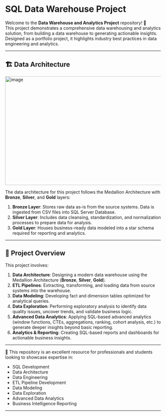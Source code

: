 # SQL Data Warehouse Project  
Welcome to the **Data Warehouse and Analytics Project** repository! 🚀  
This project demonstrates a comprehensive data warehousing and analytics solution, from building a data warehouse to generating actionable insights. Designed as a portfolio project, it highlights industry best practices in data engineering and analytics.  

---

## 🏗️ Data Architecture  
<img width="679" height="352" alt="image" src="https://github.com/user-attachments/assets/154415cf-8198-4f4b-a837-78b3b689fab9" />  

The data architecture for this project follows the Medallion Architecture with **Bronze**, **Silver**, and **Gold** layers:  

1. **Bronze Layer**: Stores raw data as-is from the source systems. Data is ingested from CSV files into SQL Server Database.  
2. **Silver Layer**: Includes data cleansing, standardization, and normalization processes to prepare data for analysis.  
3. **Gold Layer**: Houses business-ready data modeled into a star schema required for reporting and analytics.  

---

## 📖 Project Overview  

This project involves:  

1. **Data Architecture**: Designing a modern data warehouse using the Medallion Architecture (**Bronze**, **Silver**, **Gold**).  
2. **ETL Pipelines**: Extracting, transforming, and loading data from source systems into the warehouse.  
3. **Data Modeling**: Developing fact and dimension tables optimized for analytical queries.  
4. **Data Exploration**: Performing exploratory analysis to identify data quality issues, uncover trends, and validate business logic.  
5. **Advanced Data Analytics**: Applying SQL-based advanced analytics (window functions, CTEs, aggregations, ranking, cohort analysis, etc.) to generate deeper insights beyond basic reporting.  
6. **Analytics & Reporting**: Creating SQL-based reports and dashboards for actionable business insights.  

---

🎯 This repository is an excellent resource for professionals and students looking to showcase expertise in:  
- SQL Development  
- Data Architecture  
- Data Engineering  
- ETL Pipeline Development  
- Data Modeling  
- Data Exploration  
- Advanced Data Analytics  
- Business Intelligence Reporting  

---

